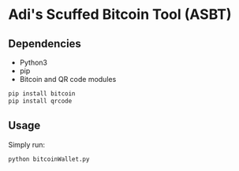 # Adi's Scuffed Bitcoin Tool (ASBT)
## Dependencies
- Python3
- pip
- Bitcoin and QR code modules

```python
pip install bitcoin
pip install qrcode
```

## Usage
Simply run:
```
python bitcoinWallet.py
```